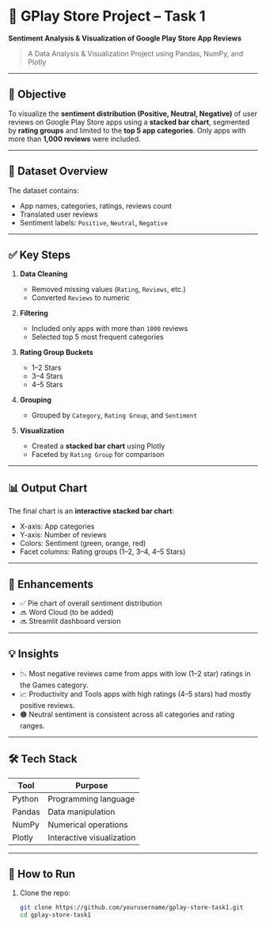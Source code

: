 # 📱 GPlay Store Project – Task 1

**Sentiment Analysis & Visualization of Google Play Store App Reviews**  
> A Data Analysis & Visualization Project using Pandas, NumPy, and Plotly

---

## 🧠 Objective

To visualize the **sentiment distribution (Positive, Neutral, Negative)** of user reviews on Google Play Store apps using a **stacked bar chart**, segmented by **rating groups** and limited to the **top 5 app categories**. Only apps with more than **1,000 reviews** were included.

---

## 📂 Dataset Overview

The dataset contains:
- App names, categories, ratings, reviews count
- Translated user reviews
- Sentiment labels: `Positive`, `Neutral`, `Negative`

---

## ✅ Key Steps

1. **Data Cleaning**
   - Removed missing values (`Rating`, `Reviews`, etc.)
   - Converted `Reviews` to numeric

2. **Filtering**
   - Included only apps with more than `1000` reviews
   - Selected top 5 most frequent categories

3. **Rating Group Buckets**
   - 1–2 Stars
   - 3–4 Stars
   - 4–5 Stars

4. **Grouping**
   - Grouped by `Category`, `Rating Group`, and `Sentiment`

5. **Visualization**
   - Created a **stacked bar chart** using Plotly
   - Faceted by `Rating Group` for comparison

---

## 📊 Output Chart

The final chart is an **interactive stacked bar chart**:
- X-axis: App categories  
- Y-axis: Number of reviews  
- Colors: Sentiment (green, orange, red)  
- Facet columns: Rating groups (1–2, 3–4, 4–5 Stars)

---

## 🔁 Enhancements

- ✅ Pie chart of overall sentiment distribution
- 🔜 Word Cloud (to be added)
- 🔜 Streamlit dashboard version

---

## 💡 Insights

- 📉 Most negative reviews came from apps with low (1–2 star) ratings in the Games category.
- 📈 Productivity and Tools apps with high ratings (4–5 stars) had mostly positive reviews.
- 🟠 Neutral sentiment is consistent across all categories and rating ranges.

---

## 🛠 Tech Stack

| Tool      | Purpose                   |
|-----------|---------------------------|
| Python    | Programming language      |
| Pandas    | Data manipulation         |
| NumPy     | Numerical operations      |
| Plotly    | Interactive visualization |

---

## 🚀 How to Run

1. Clone the repo:
   ```bash
   git clone https://github.com/yourusername/gplay-store-task1.git
   cd gplay-store-task1
